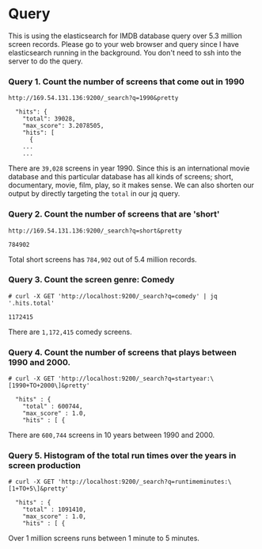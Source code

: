 # Query

This is using the elasticsearch for IMDB database query over 5.3 million screen records. Please go to your web browser and query since I have elasticsearch running in the background. You don't need to ssh into the server to do the query. 

### Query 1. Count the number of screens that come out in 1990

```
http://169.54.131.136:9200/_search?q=1990&pretty

  "hits": {
    "total": 39028,
    "max_score": 3.2078505,
    "hits": [
      {
    ...
    ...
```
There are `39,028` screens in year 1990. Since this is an international movie database and this particular database has all kinds of screens; short, documentary, movie, film, play, so it makes sense. We can also shorten our output by directly targeting the `total` in our jq query. 

### Query 2. Count the number of screens that are 'short' 
```
http://169.54.131.136:9200/_search?q=short&pretty

784902
```
Total short screens has `784,902` out of 5.4 million records. 

### Query 3. Count the screen genre: Comedy
```
# curl -X GET 'http://localhost:9200/_search?q=comedy' | jq '.hits.total'

1172415
```
There are `1,172,415` comedy screens. 

### Query 4. Count the number of screens that plays between 1990 and 2000.
```
# curl -X GET 'http://localhost:9200/_search?q=startyear:\[1990+TO+2000\]&pretty'

  "hits" : {
    "total" : 600744,
    "max_score" : 1.0,
    "hits" : [ {
```
There are `600,744` screens in 10 years between 1990 and 2000. 

### Query 5. Histogram of the total run times over the years in screen production 

```
# curl -X GET 'http://localhost:9200/_search?q=runtimeminutes:\[1+TO+5\]&pretty'

  "hits" : {
    "total" : 1091410,
    "max_score" : 1.0,
    "hits" : [ {
```
Over 1 million screens runs between 1 minute to 5 minutes. 
